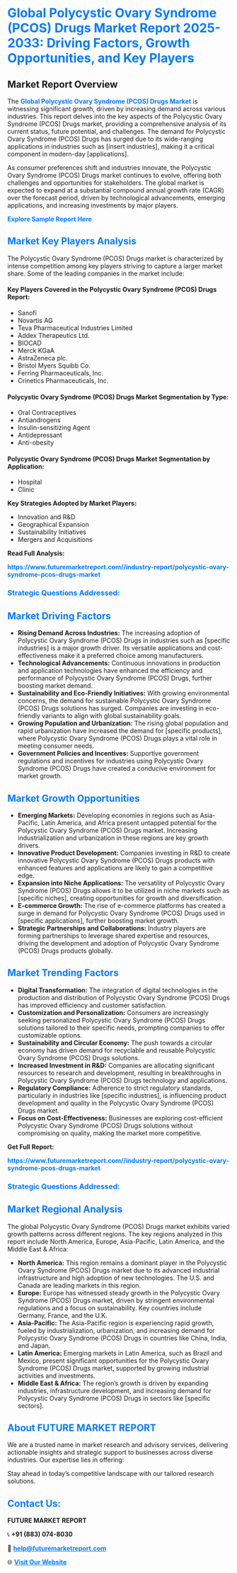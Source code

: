 <h1 style="color: #007BFF;">Global Polycystic Ovary Syndrome (PCOS) Drugs Market Report 2025-2033: Driving Factors, Growth Opportunities, and Key Players</h1>

<section id="overview">
<h2>Market Report Overview</h2>
<p>The <a href="https://www.futuremarketreport.com//industry-report/polycystic-ovary-syndrome-pcos-drugs-market" style="color: #007BFF; text-decoration: none;"><strong>Global Polycystic Ovary Syndrome (PCOS) Drugs Market</strong></a> is witnessing significant growth, driven by increasing demand across various industries. This report delves into the key aspects of the Polycystic Ovary Syndrome (PCOS) Drugs market, providing a comprehensive analysis of its current status, future potential, and challenges. The demand for Polycystic Ovary Syndrome (PCOS) Drugs has surged due to its wide-ranging applications in industries such as [insert industries], making it a critical component in modern-day [applications].</p>
<p>As consumer preferences shift and industries innovate, the Polycystic Ovary Syndrome (PCOS) Drugs market continues to evolve, offering both challenges and opportunities for stakeholders. The global market is expected to expand at a substantial compound annual growth rate (CAGR) over the forecast period, driven by technological advancements, emerging applications, and increasing investments by major players.</p>
</section>

<section id="overview">
<p><a href="https://www.futuremarketreport.com//request-sample/reportId=53726" style="color: #007BFF; text-decoration: none;"><strong>Explore Sample Report Here</strong></a></p>
</section>

<section id="key-players">
<h2 style="color: #007BFF;">Market Key Players Analysis</h2>
<p>The Polycystic Ovary Syndrome (PCOS) Drugs market is characterized by intense competition among key players striving to capture a larger market share. Some of the leading companies in the market include:</p>
<h4>Key Players Covered in the Polycystic Ovary Syndrome (PCOS) Drugs Report:</h4>
<ul><li>Sanofi</li><li>Novartis AG</li><li>Teva Pharmaceutical Industries Limited</li><li>Addex Therapeutics Ltd.</li><li>BIOCAD</li><li>Merck KGaA</li><li>AstraZeneca plc.</li><li>Bristol Myers Squibb Co.</li><li>Ferring Pharmaceuticals, Inc.</li><li>Crinetics Pharmaceuticals, Inc.</li></ul>
<h4>Polycystic Ovary Syndrome (PCOS) Drugs Market Segmentation by Type:</h4>
<ul><li>Oral Contraceptives</li><li>Antiandrogens</li><li>Insulin-sensitizing Agent</li><li>Antidepressant</li><li>Anti-obesity</li></ul>

<h4>Polycystic Ovary Syndrome (PCOS) Drugs Market Segmentation by Application:</h4>
<ul><li>Hospital</li><li>Clinic</li></ul>
<p><strong>Key Strategies Adopted by Market Players:</strong></p>
<ul>
<li>Innovation and R&D</li>
<li>Geographical Expansion</li>
<li>Sustainability Initiatives</li>
<li>Mergers and Acquisitions</li>
</ul>
</section>

<section>
<p><strong>Read Full Analysis: </strong></p><a href="https://www.futuremarketreport.com//industry-report/polycystic-ovary-syndrome-pcos-drugs-market" style="color: #007BFF; text-decoration: none;"><strong>https://www.futuremarketreport.com//industry-report/polycystic-ovary-syndrome-pcos-drugs-market</strong></a>
<h3 style="color: #007BFF;">Strategic Questions Addressed:</h3>
</section>

<section id="driving-factors">
<h2 style="color: #007BFF;">Market Driving Factors</h2>
<ul>
<li><strong>Rising Demand Across Industries:</strong> The increasing adoption of Polycystic Ovary Syndrome (PCOS) Drugs in industries such as [specific industries] is a major growth driver. Its versatile applications and cost-effectiveness make it a preferred choice among manufacturers.</li>
<li><strong>Technological Advancements:</strong> Continuous innovations in production and application technologies have enhanced the efficiency and performance of Polycystic Ovary Syndrome (PCOS) Drugs, further boosting market demand.</li>
<li><strong>Sustainability and Eco-Friendly Initiatives:</strong> With growing environmental concerns, the demand for sustainable Polycystic Ovary Syndrome (PCOS) Drugs solutions has surged. Companies are investing in eco-friendly variants to align with global sustainability goals.</li>
<li><strong>Growing Population and Urbanization:</strong> The rising global population and rapid urbanization have increased the demand for [specific products], where Polycystic Ovary Syndrome (PCOS) Drugs plays a vital role in meeting consumer needs.</li>
<li><strong>Government Policies and Incentives:</strong> Supportive government regulations and incentives for industries using Polycystic Ovary Syndrome (PCOS) Drugs have created a conducive environment for market growth.</li>
</ul>
</section>

<section id="growth-opportunities">
<h2 style="color: #007BFF;">Market Growth Opportunities</h2>
<ul>
<li><strong>Emerging Markets:</strong> Developing economies in regions such as Asia-Pacific, Latin America, and Africa present untapped potential for the Polycystic Ovary Syndrome (PCOS) Drugs market. Increasing industrialization and urbanization in these regions are key growth drivers.</li>
<li><strong>Innovative Product Development:</strong> Companies investing in R&D to create innovative Polycystic Ovary Syndrome (PCOS) Drugs products with enhanced features and applications are likely to gain a competitive edge.</li>
<li><strong>Expansion into Niche Applications:</strong> The versatility of Polycystic Ovary Syndrome (PCOS) Drugs allows it to be utilized in niche markets such as [specific niches], creating opportunities for growth and diversification.</li>
<li><strong>E-commerce Growth:</strong> The rise of e-commerce platforms has created a surge in demand for Polycystic Ovary Syndrome (PCOS) Drugs used in [specific applications], further boosting market growth.</li>
<li><strong>Strategic Partnerships and Collaborations:</strong> Industry players are forming partnerships to leverage shared expertise and resources, driving the development and adoption of Polycystic Ovary Syndrome (PCOS) Drugs products globally.</li>
</ul>
</section>

<section id="trending-factors">
<h2 style="color: #007BFF;">Market Trending Factors</h2>
<ul>
<li><strong>Digital Transformation:</strong> The integration of digital technologies in the production and distribution of Polycystic Ovary Syndrome (PCOS) Drugs has improved efficiency and customer satisfaction.</li>
<li><strong>Customization and Personalization:</strong> Consumers are increasingly seeking personalized Polycystic Ovary Syndrome (PCOS) Drugs solutions tailored to their specific needs, prompting companies to offer customizable options.</li>
<li><strong>Sustainability and Circular Economy:</strong> The push towards a circular economy has driven demand for recyclable and reusable Polycystic Ovary Syndrome (PCOS) Drugs solutions.</li>
<li><strong>Increased Investment in R&D:</strong> Companies are allocating significant resources to research and development, resulting in breakthroughs in Polycystic Ovary Syndrome (PCOS) Drugs technology and applications.</li>
<li><strong>Regulatory Compliance:</strong> Adherence to strict regulatory standards, particularly in industries like [specific industries], is influencing product development and quality in the Polycystic Ovary Syndrome (PCOS) Drugs market.</li>
<li><strong>Focus on Cost-Effectiveness:</strong> Businesses are exploring cost-efficient Polycystic Ovary Syndrome (PCOS) Drugs solutions without compromising on quality, making the market more competitive.</li>
</ul>
</section>

<section>
<p><strong>Get Full Report: </strong></p><a href="https://www.futuremarketreport.com//industry-report/polycystic-ovary-syndrome-pcos-drugs-market" style="color: #007BFF; text-decoration: none;"><strong>https://www.futuremarketreport.com//industry-report/polycystic-ovary-syndrome-pcos-drugs-market</strong></a>
<h3 style="color: #007BFF;">Strategic Questions Addressed:</h3>
</section>


<section id="regional-analysis">
<h2 style="color: #007BFF;">Market Regional Analysis</h2>
<p>The global Polycystic Ovary Syndrome (PCOS) Drugs market exhibits varied growth patterns across different regions. The key regions analyzed in this report include North America, Europe, Asia-Pacific, Latin America, and the Middle East & Africa:</p>
<ul>
<li><strong>North America:</strong> This region remains a dominant player in the Polycystic Ovary Syndrome (PCOS) Drugs market due to its advanced industrial infrastructure and high adoption of new technologies. The U.S. and Canada are leading markets in this region.</li>
<li><strong>Europe:</strong> Europe has witnessed steady growth in the Polycystic Ovary Syndrome (PCOS) Drugs market, driven by stringent environmental regulations and a focus on sustainability. Key countries include Germany, France, and the U.K.</li>
<li><strong>Asia-Pacific:</strong> The Asia-Pacific region is experiencing rapid growth, fueled by industrialization, urbanization, and increasing demand for Polycystic Ovary Syndrome (PCOS) Drugs in countries like China, India, and Japan.</li>
<li><strong>Latin America:</strong> Emerging markets in Latin America, such as Brazil and Mexico, present significant opportunities for the Polycystic Ovary Syndrome (PCOS) Drugs market, supported by growing industrial activities and investments.</li>
<li><strong>Middle East & Africa:</strong> The region’s growth is driven by expanding industries, infrastructure development, and increasing demand for Polycystic Ovary Syndrome (PCOS) Drugs in sectors like [specific sectors].</li>
</ul>
</section>

<footer>
<h2 style="color: #007BFF;">About FUTURE MARKET REPORT</h2>
<p>We are a trusted name in market research and advisory services, delivering actionable insights and strategic support to businesses across diverse industries. Our expertise lies in offering:</p>

<p>Stay ahead in today’s competitive landscape with our tailored research solutions.</p>

<h2 style="color: #007BFF;">Contact Us:</h2>
<p><strong>FUTURE MARKET REPORT</strong></p>
<p>📞 <strong>+91 (883) 074-8030</strong></p>
<p>📧 <strong><a href="mailto:help@futuremarketreport.com" style="color: #007BFF;">help@futuremarketreport.com</a></strong></p>
<p>🌐 <strong><a href="https://www.futuremarketreport.com/" style="color: #007BFF;">Visit Our Website</a></strong></p>
</footer>